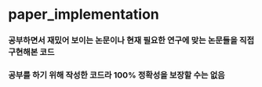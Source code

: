 # paper_implementation

### 공부하면서 재밌어 보이는 논문이나 현재 필요한 연구에 맞는 논문들을 직접 구현해본 코드
### 공부를 하기 위해 작성한 코드라 100% 정확성을 보장할 수는 없음
